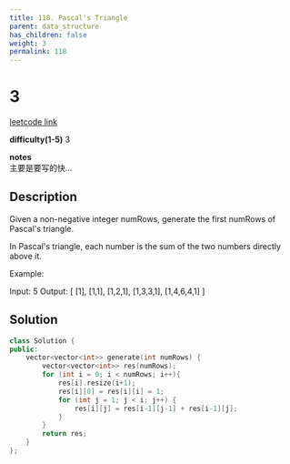 ```yaml
---
title: 118. Pascal's Triangle
parent: data_structure
has_children: false
weight: 3
permalink: 118
---
```

# 3
[leetcode link](https://leetcode.com/problems/pascals-triangle/)

**difficulty(1-5)** 
3

**notes**   
主要是要写的快...

## Description
Given a non-negative integer numRows, generate the first numRows of Pascal's triangle.


In Pascal's triangle, each number is the sum of the two numbers directly above it.

Example:

Input: 5
Output:
[
     [1],
    [1,1],
   [1,2,1],
  [1,3,3,1],
 [1,4,6,4,1]
]

## Solution
```c++
class Solution {
public:
    vector<vector<int>> generate(int numRows) {
        vector<vector<int>> res(numRows);
        for (int i = 0; i < numRows; i++){
            res[i].resize(i+1);
            res[i][0] = res[i][i] = 1;
            for (int j = 1; j < i; j++) {
                res[i][j] = res[i-1][j-1] + res[i-1][j];
            }
        }
        return res;
    }
};
```


<!-- 
Default label
{: .label }

Blue label
{: .label .label-blue }

Stable
{: .label .label-green }

New release
{: .label .label-purple }

Coming soon
{: .label .label-yellow }

Deprecated
{: .label .label-red } -->
